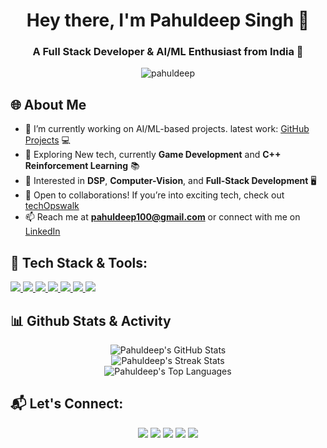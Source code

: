 <h1 align="center">Hey there, I'm Pahuldeep Singh 👋</h1>
<h3 align="center">A Full Stack Developer & AI/ML Enthusiast from India 🚀</h3>

<p align="center">
    <img src="https://komarev.com/ghpvc/?username=pahuldeep&label=Profile%20views&color=0e75b6&style=flat" alt="pahuldeep" /> 
</p>

## 🌐 About Me
- 🔭 I’m currently working on AI/ML-based projects. latest work: [GitHub Projects](https://github.com/pahuldeep?tab=repositories) 💻
- 🌱 Exploring New tech, currently **Game Development** and **C++ Reinforcement Learning** 📚
- 🧠 Interested in **DSP**, **Computer-Vision**, and **Full-Stack Development** 🖥️
- 🎯 Open to collaborations! If you’re into exciting tech, check out [techOpswalk](https://github.com/techopswalk)
- 📫 Reach me at **pahuldeep100@gmail.com** or connect with me on [LinkedIn](https://www.linkedin.com/in/pahuldeep-singh-424351161)

## 🔧 Tech Stack & Tools:

<p> 
    <a href="https://isocpp.org/" target="_blank"> <img src="https://img.icons8.com/color/50/000000/c-plus-plus-logo.png"/> </a>
    <a href="https://www.python.org/" target="_blank"> <img src="https://img.icons8.com/fluency/48/000000/python.png"/> </a>
    <a href="https://git-scm.com/" target="_blank"> <img src="https://img.icons8.com/color/48/000000/git.png"/> </a>
    <a href="https://doc.qt.io/" target="_blank"> <img src="https://img.icons8.com/ios/50/qt.png"/> </a>
    <a href="https://www.djangoproject.com/" target="_blank"> <img src="https://img.icons8.com/external-tal-revivo-color-tal-revivo/48/external-django-a-high-level-python-web-framework-that-encourages-rapid-development-logo-color-tal-revivo.png"/> </a>
    <a href="https://docs.opencv.org/4.x/index.html" target="_blank"> <img src="https://img.icons8.com/color/48/opencv.png"/> </a>
    <a href="https://docs.nvidia.com/cuda/cuda-toolkit-release-notes/contents.html" target="_blank"> <img src="https://img.icons8.com/color/48/nvidia.png"/> </a>
</p>

## 📊 Github Stats & Activity

<!-- <p align="center">
    <a href="https://github.com/pahuldeep/github-readme-streak-stats">
        <img title="🔥 Get your streak stats!" alt="Pahuldeep's Streak" src="https://github-readme-streak-stats.herokuapp.com/?user=pahuldeep&theme=black-ice&hide_border=true&stroke=0000&background=060A0CD0"/>
    </a>
</p>
<p align="center">
    <a href="https://github.com/pahuldeep/github-readme-stats"><img alt="Pahuldeep's GitHub Stats" src="https://github-readme-stats.vercel.app/api?username=pahuldeep&show_icons=true&theme=react&hide_border=true&bg_color=0D1117" /></a>
    <a href="https://github.com/pahuldeep/github-readme-stats"><img alt="Top Languages" src="https://github-readme-stats.vercel.app/api/top-langs/?username=pahuldeep&layout=compact&theme=react&hide_border=true&bg_color=0D1117" /></a>
</p>

<p align="center">
    <b>Note:</b> The top languages are based on my public repositories and might not reflect my expertise level.
</p> -->

<p align="center">
  <img alt="Pahuldeep's GitHub Stats" src="https://github-readme-stats.vercel.app/api?username=pahuldeep&show_icons=true&theme=react&hide_border=true&bg_color=0D1117" />
  <br/>
  <img alt="Pahuldeep's Streak Stats" src="https://github-readme-streak-stats.herokuapp.com/?user=pahuldeep&theme=black-ice&hide_border=true&stroke=0000&background=060A0CD0"/>
  <br/>
  <img alt="Pahuldeep's Top Languages" src="https://github-readme-stats.vercel.app/api/top-langs/?username=pahuldeep&langs_count=8&count_private=true&layout=compact&theme=react&hide_border=true&bg_color=0D1117" />
</p>

## 📬 Let's Connect:
<p align="center">
    <a href="https://www.linkedin.com/in/pahuldeep-singh-424351161"><img src="https://img.icons8.com/fluent/48/000000/linkedin.png"/></a>
    <a href="https://twitter.com/pahuldeep_"><img src="https://img.icons8.com/fluent/48/000000/twitter.png"/></a>
    <a href="https://www.instagram.com/pahul.deep17/"><img src="https://img.icons8.com/fluent/48/000000/instagram-new.png"/></a>
    <a href="https://www.youtube.com/@Techopswalk"><img src="https://img.icons8.com/color/48/000000/youtube-play.png"/></a>
    <a href="https://drive.google.com/drive/folders/1-K7U8MGAAMk3oNYC4DMpakKwLthehYGy"><img src="https://img.icons8.com/color/48/google-drive--v2.png"/></a>
</p>
